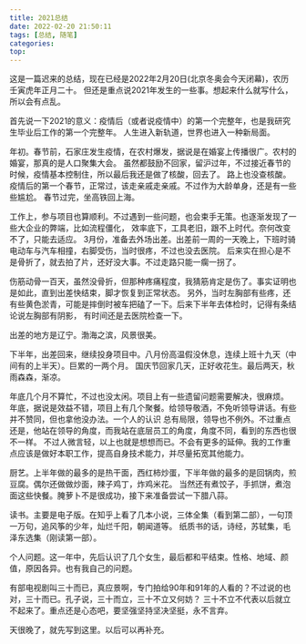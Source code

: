 ```yaml
---
title: 2021总结
date: 2022-02-20 21:50:11
tags: [总结, 随笔]
categories:
top:
---
```


这是一篇迟来的总结，现在已经是2022年2月20日(北京冬奥会今天闭幕)，农历壬寅虎年正月二十。
但还是重点说2021年发生的一些事。想起来什么就写什么，所以会有点乱。

<!--more-->

首先说一下2021的意义：疫情后（或者说疫情中）的第一个完整年，也是我研究生毕业后工作的第一个完整年。
人生进入新轨道，世界也进入一种新局面。

年初。春节前，石家庄发生疫情，在农村爆发，据说是在婚宴上传播很广。农村的婚宴，那真的是人口聚集大会。
虽然都鼓励不回家，留沪过年，不过接近春节的时候，疫情基本控制住，所以最后我还是做了核酸，回去了。
路上也没查核酸。疫情后的第一个春节，正常过，该走亲戚走亲戚。不过作为大龄单身，还是有一些些尴尬。
春节过完，坐高铁回上海。

工作上，参与项目也算顺利。不过遇到一些问题，也会束手无策。也逐渐发现了一些大企业的弊端，比如流程僵化，
效率底下，工具老旧，跟不上时代。奈何改变不了，只能去适应。
3月份，准备去外场出差。出差前一周的一天晚上，下班时骑电动车与汽车相撞，右脚受伤，当时很疼，不过也没去医院。
后来实在担心是不是骨折了，就去拍了片，还好没大事。不过走路只能一瘸一拐了。

伤筋动骨一百天，虽然没骨折，但那种疼痛程度，我猜筋肯定是伤了。事实证明也是如此，直到出差快结束，脚才恢复到正常状态。
另外，当时左胸部有些疼，还有些黄色淤青，可能是摔倒时被车把磕了一下。后来下半年去体检时，记得有条结论说左胸部有阴影，
有时间还是去医院检查一下。

出差的地方是辽宁。渤海之滨，风景很美。

下半年，出差回来，继续投身项目中。八月份高温假没休息，连续上班十九天（中间有的上半天）。巨累的一两个月。
国庆节回家几天，正好收花生。最后两天，秋雨森森，渐凉。

年底几个月不算忙，不过也没太闲。项目上有一些遗留问题需要解决，很麻烦。
年底，据说是效益不错，项目上有几个聚餐。给领导敬酒，不免听领导讲话。有些并不赞同，但也拿他没办法。一个人的认识
总有局限，领导也不例外。不过重点还是，他站在领导的角度，而我站在底层员工的角度，角度不同，看到的东西也很不一样。
不过人微言轻，以上也就是想想而已。不会有更多的延伸。我的工作重点应该是做好本职工作，提高自身技术能力，并尽量拓宽其他能力。

厨艺。上半年做的最多的是热干面，西红柿炒蛋，下半年做的最多的是回锅肉，煎豆腐。偶尔还做做炒面，辣子鸡丁，炸鸡米花。
当然还有煮饺子，手抓饼，煮泡面这些快餐。腌萝卜不是很成功，接下来准备尝试一下腊八蒜。

读书。主要是电子版。在知乎上看了几本小说，三体全集（看到第二部），一句顶一万句，追风筝的少年，灿烂千阳，朝闻道等。
纸质书的话，诗经，苏轼集，毛泽东选集（刚读第一部）。

个人问题。这一年中，先后认识了几个女生，最后都和平结束。性格、地域、颜值，原因各异。也有我自己的问题。

有部电视剧叫三十而已，真应景啊，专门拍给90年和91年的人看的？不过说的也对，三十而已。孔子说，三十而立，三十不立又何妨？
三十不立不代表以后就立不起来了。重点还是心态吧，要坚强坚持坚决坚挺，永不言弃。

天很晚了，就先写到这里。以后可以再补充。








